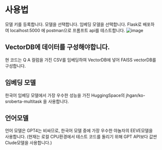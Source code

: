 # 사용법
모델 키를 등록합니다.
모델을 선택합니다.
임베딩 모델을 선택합니다.
Flask로 배포하여 localhost:5000 에 postman으로 프롬프트 api를 테스트합니다.
![image](https://github.com/user-attachments/assets/750fa5c9-2976-4f3a-8503-96bc2f27d3b7)

## VectorDB에 데이터를 구성해야합니다.
현 코드는 Q A 컬럼을 가진 CSV를 임베딩하여 VectorDB에 넣어 FAISS vectorDB를 구성합니다.

## 임베딩 모델
한국어 임베딩 모델에서 가장 우수한 성능을 가진 HuggingSpace의 jhgan/ko-sroberta-multitask 을 사용합니다.

## 언어모델
언어 모델은 GPT4는 비싸므로, 한국어 모델 중에 가장 우수한 야놀자의 EEVE모델을 사용합니다.
(현재는 로컬 CPU환경에서 테스트 코드를 돌리기 위해 GPT API보다 값싼 Clude모델을 사용합니다.)

